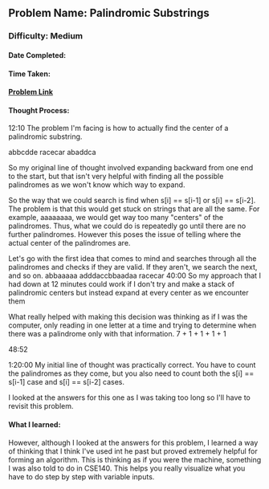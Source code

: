 ## Problem Name: Palindromic Substrings
### Difficulty: Medium
#### Date Completed: 
#### Time Taken: 
#### [Problem Link](https://leetcode.com/problems/palindromic-substrings/)

#### Thought Process:
12:10
The problem I'm facing is how to actually find the center of a palindromic substring.

abbcdde racecar abaddca

So my original line of thought involved expanding backward from one end to the start, but that isn't very helpful with finding all the possible palindromes as we won't know which
way to expand.

So the way that we could search is find when s[i] == s[i-1] or s[i] == s[i-2]. The problem is that this would get stuck on strings that are all the same.
For example, aaaaaaaa, we would get way too many "centers" of the palindromes. Thus, what we could do is repeatedly go until there are no further palindromes. However this poses
the issue of telling where the actual center of the palindromes are.

Let's go with the first idea that comes to mind and searches through all the palindromes and checks if they are valid. If they aren't, we search the next, and so on.
abbaaaaa
adddaccbbaadaa
racecar
40:00
So my approach that I had down at 12 minutes could work if I don't try and make a stack of palindromic centers but instead expand at every center
as we encounter them

What really helped with making this decision was thinking as if I was the computer, only reading in one letter at a time and trying to determine when there
was a palindrome only with that information. 
7 + 1 + 1 + 1 + 1

48:52

1:20:00
My initial line of thought was practically correct. You have to count the palindromes as they come, but you also need to count both the s[i] == s[i-1] case and s[i] == s[i-2] cases.

I looked at the answers for this one as I was taking too long so I'll have to revisit this problem.

#### What I learned: 
However, although I looked at the answers for this problem, I learned a way of thinking that I think I've used int he past but proved extremely helpful for forming an algorithm.
This is thinking as if you were the machine, something I was also told to do in CSE140. This helps you really visualize what you have to do step by step with variable inputs.
